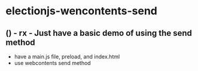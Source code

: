 # electionjs-wencontents-send

## () - rx - Just have a basic demo of using the send method
* have a main.js file, preload, and index.html
* use webcontents send method
